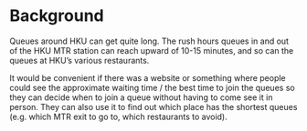 # Background

Queues around HKU can get quite long. The rush hours queues in and out of the HKU MTR station can reach upward of 10-15 minutes, and so can the queues at HKU’s various restaurants.

It would be convenient if there was a website or something where people could see the approximate waiting time / 
the best time to join the queues so they can decide when to join a queue without having to come see it in person. They can also use it to find out which place has the shortest queues 
(e.g. which MTR exit to go to, which restaurants to avoid).
